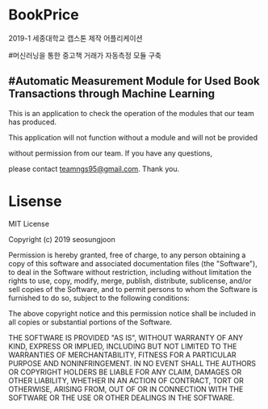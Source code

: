 # BookPrice
2019-1 세종대학교 캡스톤 제작 어플리케이션

#머신러닝을 통한 중고책 거래가 자동측정 모듈 구축

#Automatic Measurement Module for Used Book Transactions through Machine Learning
-------------------------------------


This is an application to check the operation of the modules that our team has produced. 

This application will not function without a module and will not be provided

without permission from our team. If you have any questions,

please contact teamngs95@gmail.com. Thank you.




# Lisense

MIT License

Copyright (c) 2019 seosungjoon

Permission is hereby granted, free of charge, to any person obtaining a copy
of this software and associated documentation files (the "Software"), to deal
in the Software without restriction, including without limitation the rights
to use, copy, modify, merge, publish, distribute, sublicense, and/or sell
copies of the Software, and to permit persons to whom the Software is
furnished to do so, subject to the following conditions:

The above copyright notice and this permission notice shall be included in all
copies or substantial portions of the Software.

THE SOFTWARE IS PROVIDED "AS IS", WITHOUT WARRANTY OF ANY KIND, EXPRESS OR
IMPLIED, INCLUDING BUT NOT LIMITED TO THE WARRANTIES OF MERCHANTABILITY,
FITNESS FOR A PARTICULAR PURPOSE AND NONINFRINGEMENT. IN NO EVENT SHALL THE
AUTHORS OR COPYRIGHT HOLDERS BE LIABLE FOR ANY CLAIM, DAMAGES OR OTHER
LIABILITY, WHETHER IN AN ACTION OF CONTRACT, TORT OR OTHERWISE, ARISING FROM,
OUT OF OR IN CONNECTION WITH THE SOFTWARE OR THE USE OR OTHER DEALINGS IN THE
SOFTWARE.
